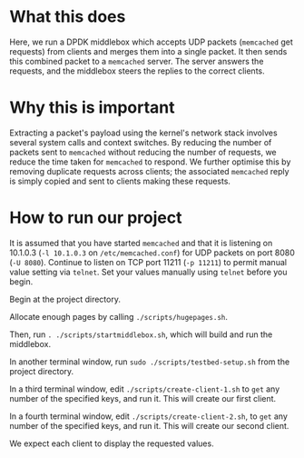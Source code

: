 # What this does

Here, we run a DPDK middlebox which accepts UDP packets (```memcached``` get requests) from clients and merges them into a single packet. It then sends this combined packet to a ```memcached``` server. The server answers the requests, and the middlebox steers the replies to the correct clients.

# Why this is important

Extracting a packet's payload using the kernel's network stack involves several system calls and context switches. By reducing the number of packets sent to ```memcached``` without reducing the number of requests, we reduce the time taken for ```memcached``` to respond. We further optimise this by removing duplicate requests across clients; the associated ```memcached``` reply is simply copied and sent to clients making these requests.

# How to run our project

It is assumed that you have started ```memcached``` and that it is listening on 10.1.0.3 (```-l 10.1.0.3``` on ```/etc/memcached.conf```) for UDP packets on port 8080 (```-U 8080```). Continue to listen on TCP port 11211 (```-p 11211```) to permit manual value setting via ```telnet```. Set your values manually using ```telnet``` before you begin.

Begin at the project directory.

Allocate enough pages by calling ```./scripts/hugepages.sh```. 

Then, run ```. ./scripts/startmiddlebox.sh```, which will build and run the middlebox.

In another terminal window, run ```sudo ./scripts/testbed-setup.sh``` from the project directory.

In a third terminal window, edit ```./scripts/create-client-1.sh``` to ```get``` any number of the specified keys, and run it. This will create our first client.

In a fourth terminal window, edit ```./scripts/create-client-2.sh```, to ```get``` any number of the specified keys, and run it. This will create our second client.

We expect each client to display the requested values.
